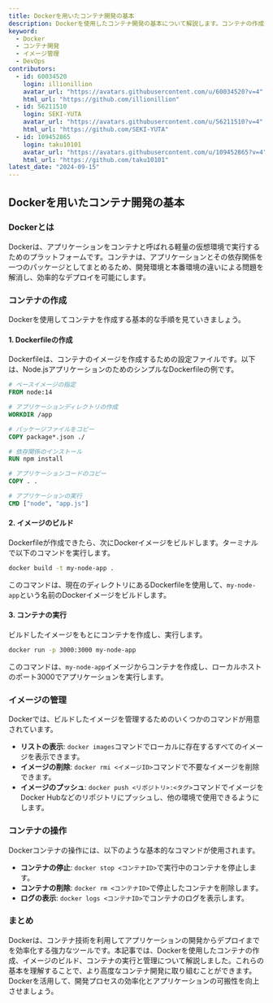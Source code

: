 ```yaml
---
title: Dockerを用いたコンテナ開発の基本
description: Dockerを使用したコンテナ開発の基本について解説します。コンテナの作成からイメージの管理、コンテナの実行までの手順を詳しく紹介します。
keyword:
  - Docker
  - コンテナ開発
  - イメージ管理
  - DevOps
contributors:
  - id: 60034520
    login: illionillion
    avatar_url: "https://avatars.githubusercontent.com/u/60034520?v=4"
    html_url: "https://github.com/illionillion"
  - id: 56211510
    login: SEKI-YUTA
    avatar_url: "https://avatars.githubusercontent.com/u/56211510?v=4"
    html_url: "https://github.com/SEKI-YUTA"
  - id: 109452865
    login: taku10101
    avatar_url: "https://avatars.githubusercontent.com/u/109452865?v=4"
    html_url: "https://github.com/taku10101"
latest_date: "2024-09-15"
---
```


## Dockerを用いたコンテナ開発の基本

### Dockerとは

Dockerは、アプリケーションをコンテナと呼ばれる軽量の仮想環境で実行するためのプラットフォームです。コンテナは、アプリケーションとその依存関係を一つのパッケージとしてまとめるため、開発環境と本番環境の違いによる問題を解消し、効率的なデプロイを可能にします。

### コンテナの作成

Dockerを使用してコンテナを作成する基本的な手順を見ていきましょう。

#### 1. Dockerfileの作成

Dockerfileは、コンテナのイメージを作成するための設定ファイルです。以下は、Node.jsアプリケーションのためのシンプルなDockerfileの例です。

```Dockerfile
# ベースイメージの指定
FROM node:14

# アプリケーションディレクトリの作成
WORKDIR /app

# パッケージファイルをコピー
COPY package*.json ./

# 依存関係のインストール
RUN npm install

# アプリケーションコードのコピー
COPY . .

# アプリケーションの実行
CMD ["node", "app.js"]
```

#### 2. イメージのビルド

Dockerfileが作成できたら、次にDockerイメージをビルドします。ターミナルで以下のコマンドを実行します。

```bash
docker build -t my-node-app .
```

このコマンドは、現在のディレクトリにあるDockerfileを使用して、`my-node-app`という名前のDockerイメージをビルドします。

#### 3. コンテナの実行

ビルドしたイメージをもとにコンテナを作成し、実行します。

```bash
docker run -p 3000:3000 my-node-app
```

このコマンドは、`my-node-app`イメージからコンテナを作成し、ローカルホストのポート3000でアプリケーションを実行します。

### イメージの管理

Dockerでは、ビルドしたイメージを管理するためのいくつかのコマンドが用意されています。

- **リストの表示**: `docker images`コマンドでローカルに存在するすべてのイメージを表示できます。
- **イメージの削除**: `docker rmi <イメージID>`コマンドで不要なイメージを削除できます。
- **イメージのプッシュ**: `docker push <リポジトリ>:<タグ>`コマンドでイメージをDocker Hubなどのリポジトリにプッシュし、他の環境で使用できるようにします。

### コンテナの操作

Dockerコンテナの操作には、以下のような基本的なコマンドが使用されます。

- **コンテナの停止**: `docker stop <コンテナID>`で実行中のコンテナを停止します。
- **コンテナの削除**: `docker rm <コンテナID>`で停止したコンテナを削除します。
- **ログの表示**: `docker logs <コンテナID>`でコンテナのログを表示します。

### まとめ

Dockerは、コンテナ技術を利用してアプリケーションの開発からデプロイまでを効率化する強力なツールです。本記事では、Dockerを使用したコンテナの作成、イメージのビルド、コンテナの実行と管理について解説しました。これらの基本を理解することで、より高度なコンテナ開発に取り組むことができます。Dockerを活用して、開発プロセスの効率化とアプリケーションの可搬性を向上させましょう。

